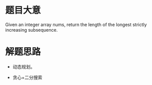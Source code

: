 # 题目大意
Given an integer array nums, return the length of the longest strictly increasing subsequence.
# 解题思路
* 动态规划。

* 贪心+二分搜索
